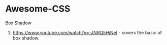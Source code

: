 # Awesome-CSS

Box Shadow
1. https://www.youtube.com/watch?v=-JNRQ5HjNeI - covers the basic of box shadow.
